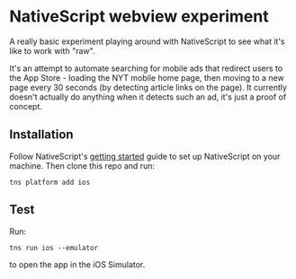 # NativeScript webview experiment

A really basic experiment playing around with NativeScript to see what it's like to
work with "raw".

It's an attempt to automate searching for mobile ads that redirect users to the App
Store - loading the NYT mobile home page, then moving to a new page every 30 seconds
(by detecting article links on the page). It currently doesn't actually do anything
when it detects such an ad, it's just a proof of concept.

## Installation

Follow NativeScript's [getting started](http://docs.nativescript.org/start/getting-started)
guide to set up NativeScript on your machine. Then clone this repo and run:

    tns platform add ios
    
## Test

Run:

    tns run ios --emulator
    
to open the app in the iOS Simulator.